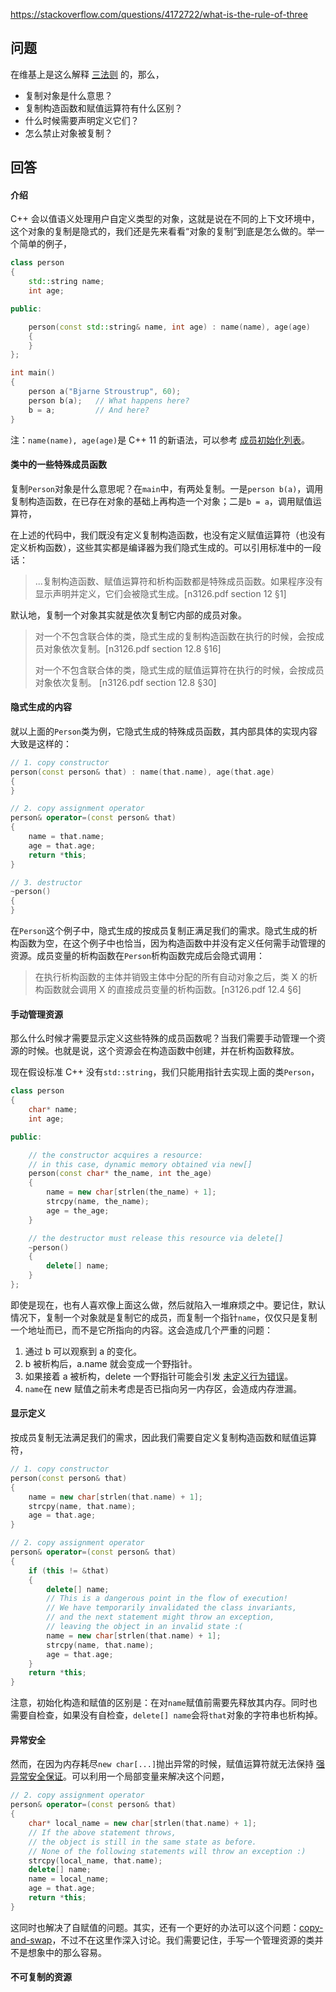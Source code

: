 <https://stackoverflow.com/questions/4172722/what-is-the-rule-of-three>

## 问题

在维基上是这么解释 [三法则](https://zh.wikipedia.org/wiki/%E4%B8%89%E6%B3%95%E5%89%87) 的，那么，

- 复制对象是什么意思？
- 复制构造函数和赋值运算符有什么区别？
- 什么时候需要声明定义它们？
- 怎么禁止对象被复制？

## 回答

#### 介绍

C++ 会以值语义处理用户自定义类型的对象，这就是说在不同的上下文环境中，这个对象的复制是隐式的，我们还是先来看看“对象的复制”到底是怎么做的。举一个简单的例子，

```c++
class person
{
    std::string name;
    int age;

public:

    person(const std::string& name, int age) : name(name), age(age)
    {
    }
};

int main()
{
    person a("Bjarne Stroustrup", 60);
    person b(a);   // What happens here?
    b = a;         // And here?
}
```

注：`name(name), age(age)`是 C++ 11 的新语法，可以参考 [成员初始化列表](https://stackoverflow.com/questions/1272680/what-does-a-colon-following-a-c-constructor-name-do)。

#### 类中的一些特殊成员函数

复制`Person`对象是什么意思呢？在`main`中，有两处复制。一是`person b(a)`，调用复制构造函数，在已存在对象的基础上再构造一个对象；二是`b = a`，调用赋值运算符，

在上述的代码中，我们既没有定义复制构造函数，也没有定义赋值运算符（也没有定义析构函数），这些其实都是编译器为我们隐式生成的。可以引用标准中的一段话：

>...复制构造函数、赋值运算符和析构函数都是特殊成员函数。如果程序没有显示声明并定义，它们会被隐式生成。[n3126.pdf section 12 §1]

默认地，复制一个对象其实就是依次复制它内部的成员对象。

>对一个不包含联合体的类，隐式生成的复制构造函数在执行的时候，会按成员对象依次复制。[n3126.pdf section 12.8 §16]
>
>对一个不包含联合体的类，隐式生成的赋值运算符在执行的时候，会按成员对象依次复制。 [n3126.pdf section 12.8 §30]

#### 隐式生成的内容

就以上面的`Person`类为例，它隐式生成的特殊成员函数，其内部具体的实现内容大致是这样的：

```c++
// 1. copy constructor
person(const person& that) : name(that.name), age(that.age)
{
}

// 2. copy assignment operator
person& operator=(const person& that)
{
    name = that.name;
    age = that.age;
    return *this;
}

// 3. destructor
~person()
{
}
```

在`Person`这个例子中，隐式生成的按成员复制正满足我们的需求。隐式生成的析构函数为空，在这个例子中也恰当，因为构造函数中并没有定义任何需手动管理的资源。成员变量的析构函数在`Person`析构函数完成后会隐式调用：

>在执行析构函数的主体并销毁主体中分配的所有自动对象之后，类 X 的析构函数就会调用 X 的直接成员变量的析构函数。[n3126.pdf 12.4 §6]

#### 手动管理资源

那么什么时候才需要显示定义这些特殊的成员函数呢？当我们需要手动管理一个资源的时候。也就是说，这个资源会在构造函数中创建，并在析构函数释放。

现在假设标准 C++ 没有`std::string`，我们只能用指针去实现上面的类`Person`，

```c++
class person
{
    char* name;
    int age;

public:

    // the constructor acquires a resource:
    // in this case, dynamic memory obtained via new[]
    person(const char* the_name, int the_age)
    {
        name = new char[strlen(the_name) + 1];
        strcpy(name, the_name);
        age = the_age;
    }

    // the destructor must release this resource via delete[]
    ~person()
    {
        delete[] name;
    }
};
```

即使是现在，也有人喜欢像上面这么做，然后就陷入一堆麻烦之中。要记住，默认情况下，复制一个对象就是复制它的成员，而复制一个指针`name`，仅仅只是复制一个地址而已，而不是它所指向的内容。这会造成几个严重的问题：

1. 通过 b 可以观察到 a 的变化。
2. b 被析构后，a.name 就会变成一个野指针。
3. 如果接着 a 被析构，delete 一个野指针可能会引发 [未定义行为错误](https://stackoverflow.com/questions/2397984/undefined-unspecified-and-implementation-defined-behavior)。
4. `name`在 new 赋值之前未考虑是否已指向另一内存区，会造成内存泄漏。

#### 显示定义

按成员复制无法满足我们的需求，因此我们需要自定义复制构造函数和赋值运算符，

```c++
// 1. copy constructor
person(const person& that)
{
    name = new char[strlen(that.name) + 1];
    strcpy(name, that.name);
    age = that.age;
}

// 2. copy assignment operator
person& operator=(const person& that)
{
    if (this != &that)
    {
        delete[] name;
        // This is a dangerous point in the flow of execution!
        // We have temporarily invalidated the class invariants,
        // and the next statement might throw an exception,
        // leaving the object in an invalid state :(
        name = new char[strlen(that.name) + 1];
        strcpy(name, that.name);
        age = that.age;
    }
    return *this;
}
```

注意，初始化构造和赋值的区别是：在对`name`赋值前需要先释放其内存。同时也需要自检查，如果没有自检查，`delete[] name`会将`that`对象的字符串也析构掉。

#### 异常安全

然而，在因为内存耗尽`new char[...]`抛出异常的时候，赋值运算符就无法保持 [强异常安全保证](https://en.wikipedia.org/wiki/Exception_safety)。可以利用一个局部变量来解决这个问题，

```c++
// 2. copy assignment operator
person& operator=(const person& that)
{
    char* local_name = new char[strlen(that.name) + 1];
    // If the above statement throws,
    // the object is still in the same state as before.
    // None of the following statements will throw an exception :)
    strcpy(local_name, that.name);
    delete[] name;
    name = local_name;
    age = that.age;
    return *this;
}
```

这同时也解决了自赋值的问题。其实，还有一个更好的办法可以这个问题：[copy-and-swap](https://github.com/EthsonLiu/stackoverflow-top-cpp/blob/master/question/016%20-%20copy-and-swap%20%E6%98%AF%E4%BB%80%E4%B9%88%EF%BC%9F.md)，不过不在这里作深入讨论。我们需要记住，手写一个管理资源的类并不是想象中的那么容易。

#### 不可复制的资源








